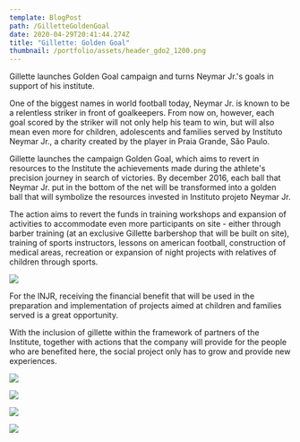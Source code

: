 ```yaml
---
template: BlogPost
path: /GilletteGoldenGoal
date: 2020-04-29T20:41:44.274Z
title: "Gillette: Golden Goal"
thumbnail: /portfolio/assets/header_gdo2_1200.png
---
```

Gillette launches Golden Goal campaign and turns Neymar Jr.'s goals in support of his institute.

One of the biggest names in world football today, Neymar Jr. is known to be a relentless striker in front of goalkeepers. From now on, however, each goal scored by the striker will not only help his team to win, but will also mean even more for children, adolescents and families served by Instituto Neymar Jr., a charity created by the player in Praia Grande, São Paulo.

Gillette launches the campaign Golden Goal, which aims to revert in resources to the Institute the achievements made during the athlete's precision journey in search of victories. By december 2016, each ball that Neymar Jr. put in the bottom of the net will be transformed into a golden ball that will symbolize the resources invested in Instituto projeto Neymar Jr.

The action aims to revert the funds in training workshops and expansion of activities to accommodate even more participants on site - either through barber training (at an exclusive Gillette barbershop that will be built on site), training of sports instructors, lessons on american football, construction of medical areas, recreation or expansion of night projects with relatives of children through sports.

![](/portfolio/assets/ggoalsite_1170.png)

For the INJR, receiving the financial benefit that will be used in the preparation and implementation of projects aimed at children and families served is a great opportunity.

With the inclusion of gillette within the framework of partners of the Institute, together with actions that the company will provide for the people who are benefited here, the social project only has to grow and provide new experiences.

![](/portfolio/assets/3.gif)

![](/portfolio/assets/gol1.gif)

![](/portfolio/assets/gol.gif)

![](/portfolio/assets/img_2605_1600_c.jpg)
